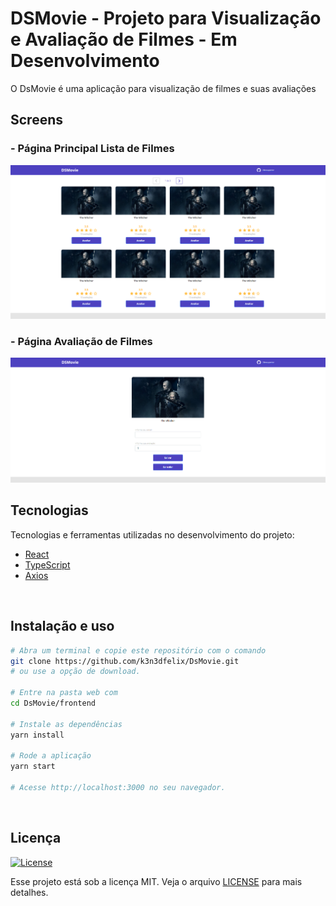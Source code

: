 # DSMovie - Projeto para Visualização e Avaliação de Filmes - Em Desenvolvimento
O DsMovie é uma aplicação para visualização de filmes e suas avaliações

## Screens
### - Página Principal Lista de Filmes
<img src="https://github.com/k3n3dfelix/DsMovie/blob/main/frontend/screens/pagina-principal.PNG" />

### - Página Avaliação de Filmes
<img src="https://github.com/k3n3dfelix/DsMovie/blob/main/frontend/screens/pagina-avaliacao.PNG" />

## Tecnologias

Tecnologias e ferramentas utilizadas no desenvolvimento do projeto:

- [React](https://reactjs.org/)
- [TypeScript](https://www.typescriptlang.org/)
- [Axios](https://github.com/axios/axios)

<br>

## Instalação e uso

```bash
# Abra um terminal e copie este repositório com o comando
git clone https://github.com/k3n3dfelix/DsMovie.git
# ou use a opção de download.

# Entre na pasta web com 
cd DsMovie/frontend

# Instale as dependências
yarn install

# Rode a aplicação
yarn start

# Acesse http://localhost:3000 no seu navegador.
```

<br>

## Licença
<a href="https://opensource.org/licenses/MIT">
    <img alt="License" src="https://img.shields.io/badge/license-MIT-ff512f?style=flat-square">
</a>

<br>

Esse projeto está sob a licença MIT. Veja o arquivo [LICENSE](/LICENSE) para mais detalhes.
